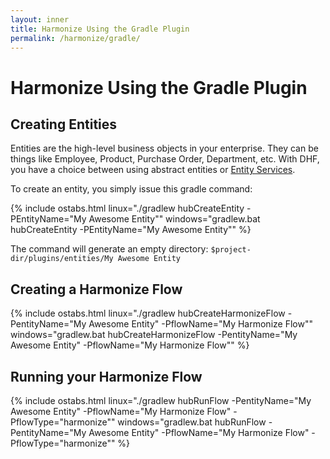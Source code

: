 ```yaml
---
layout: inner
title: Harmonize Using the Gradle Plugin
permalink: /harmonize/gradle/
---
```


# Harmonize Using the Gradle Plugin

## Creating Entities

Entities are the high-level business objects in your enterprise. They can be things like Employee, Product, Purchase Order, Department, etc. With DHF, you have a choice between using abstract entities or [Entity Services](https://docs.marklogic.com/guide/entity-services/intro).

To create an entity, you simply issue this gradle command:

{% include ostabs.html linux="./gradlew hubCreateEntity -PEntityName=\"My Awesome Entity\"" windows="gradlew.bat hubCreateEntity -PEntityName=\"My Awesome Entity\"" %}

The command will generate an empty directory: `$project-dir/plugins/entities/My Awesome Entity`

## Creating a Harmonize Flow
{% include ostabs.html linux="./gradlew hubCreateHarmonizeFlow -PentityName=\"My Awesome Entity\" -PflowName=\"My Harmonize Flow\"" windows="gradlew.bat hubCreateHarmonizeFlow -PentityName=\"My Awesome Entity\" -PflowName=\"My Harmonize Flow\"" %}

## Running your Harmonize Flow
{% include ostabs.html linux="./gradlew hubRunFlow -PentityName=\"My Awesome Entity\" -PflowName=\"My Harmonize Flow\" -PflowType=\"harmonize\"" windows="gradlew.bat hubRunFlow -PentityName=\"My Awesome Entity\" -PflowName=\"My Harmonize Flow\" -PflowType=\"harmonize\"" %}
